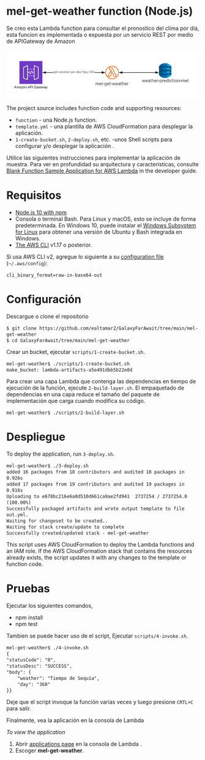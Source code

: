 # mel-get-weather function (Node.js)

 Se creo esta Lambda function para consultar el pronostico del clima por día, esta funcion es implementada o expuesta por un servicio REST
 por medio de APIGateway de Amazon

![Architecture](/mel-get-weather/images/mel-get-weather.PNG)

The project source includes function code and supporting resources:

- `function` - una Node.js function.
- `template.yml` - una plantilla de AWS CloudFormation para desplegar la aplicación.
- `1-create-bucket.sh`, `2-deploy.sh`, etc. -unos Shell scripts para configurar y/o desplegar la aplicación .

Utilice las siguientes instrucciones para implementar la aplicación de muestra. Para ver en profundidad su arquitectura y características, consulte [Blank Function Sample Application for AWS Lambda](https://docs.aws.amazon.com/lambda/latest/dg/samples-mel-get-weather.html) in the developer guide.

# Requisitos
- [Node.js 10 with npm](https://nodejs.org/en/download/releases/)
- Consola o terminal Bash. Para Linux y macOS, esto se incluye de forma predeterminada. En Windows 10, puede instalar el [Windows Subsystem for Linux](https://docs.microsoft.com/en-us/windows/wsl/install-win10) para obtener una versión de Ubuntu y Bash integrada en Windows.
- [The AWS CLI](https://docs.aws.amazon.com/cli/latest/userguide/cli-chap-install.html) v1.17 o posterior.

 Si usa AWS CLI v2, agregue lo siguiente a su [configuration file](https://docs.aws.amazon.com/cli/latest/userguide/cli-configure-files.html) (`~/.aws/config`):

```
cli_binary_format=raw-in-base64-out
```

# Configuración
Descargue o clone el repositorio 

    $ git clone https://github.com/ealtamar2/GalaxyFarAwait/tree/main/mel-get-weather
    $ cd GalaxyFarAwait/tree/main/mel-get-weather

 Crear un bucket, ejecutar `scripts/1-create-bucket.sh`.

    mel-get-weather$ ./scripts/1-create-bucket.sh
    make_bucket: lambda-artifacts-a5e491dbb5b22e0d

Para crear una capa Lambda que contenga las dependencias en tiempo de ejecución de la función, ejecute `2-build-layer.sh`. El empaquetado de dependencias en una capa reduce el tamaño del paquete de implementación que carga cuando modifica su código.

    mel-get-weather$ ./scripts/2-build-layer.sh

# Despliegue
To deploy the application, run `3-deploy.sh`.

    mel-get-weather$ ./3-deploy.sh
    added 16 packages from 18 contributors and audited 18 packages in 0.926s
    added 17 packages from 19 contributors and audited 19 packages in 0.916s
    Uploading to e678bc216e6a0d510d661ca9ae2fd941  2737254 / 2737254.0  (100.00%)
    Successfully packaged artifacts and wrote output template to file out.yml.
    Waiting for changeset to be created..
    Waiting for stack create/update to complete
    Successfully created/updated stack - mel-get-weather

This script uses AWS CloudFormation to deploy the Lambda functions and an IAM role. If the AWS CloudFormation stack that contains the resources already exists, the script updates it with any changes to the template or function code.

# Pruebas

Ejecutar los siguientes comandos,

* npm install
* npm test

Tambien se puede hacer uso de el script, Ejecutar `scripts/4-invoke.sh`.

    mel-get-weather$ ./4-invoke.sh
    {
    "statusCode": "0",
    "statusDesc": "SUCCESS",
    "body": {
        "weather": "Tiempo de Sequía",
        "day": "360"
    }}

Deje que el script invoque la función varias veces y luego presione `CRTL+C` para salir.


Finalmente, vea la aplicación en la consola de Lambda

*To view the application*
1. Abrir [applications page](https://console.aws.amazon.com/lambda/home#/applications) en la consola de Lambda .
2. Escoger **mel-get-weather**.


